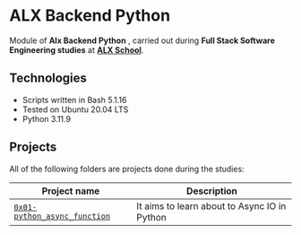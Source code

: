 # ALX Backend Python

Module of **Alx Backend Python** , carried out during **Full Stack Software Engineering studies** at **[ALX School](https://www.alxafrica.com/)**.

## Technologies
* Scripts written in Bash 5.1.16
* Tested on Ubuntu 20.04 LTS
* Python 3.11.9

## Projects
All of the following folders are projects done during the studies:

| Project name | Description |
| ------------ | ----------- |
| [`0x01-python_async_function`](https://github.com/AMGHNOUSS/alx-backend-python/tree/master/0x01-python_async_function) | It aims to learn about to Async IO in Python |
